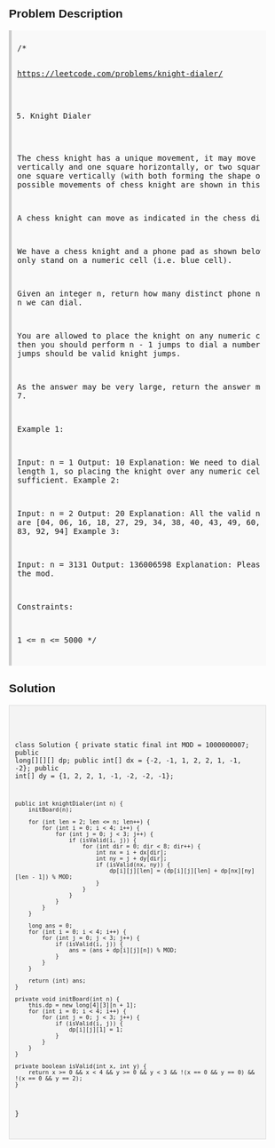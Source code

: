 <style>
  body { font-family: Arial, sans-serif; }
  .container { max-width: 600px; margin: auto; padding: 20px; }
  .comment-block { background-color: #f9f9f9; padding: 10px; border-left: 5px solid #ccc; }
  .code-block { background-color: #f4f4f4; padding: 10px; border: 1px solid #ddd; }
</style>

<div class='container'>
<h2>Problem Description</h2>
<div class='comment-block'>
<pre>
/* 

https://leetcode.com/problems/knight-dialer/

935. Knight Dialer


The chess knight has a unique movement, it may move two squares vertically and one square horizontally, 
or two squares horizontally and one square vertically (with both forming the shape of an L). 
The possible movements of chess knight are shown in this diagaram:

A chess knight can move as indicated in the chess diagram below:


We have a chess knight and a phone pad as shown below, the knight can only stand on a numeric cell (i.e. blue cell).


Given an integer n, return how many distinct phone numbers of length n we can dial.

You are allowed to place the knight on any numeric cell initially and then you should perform n - 1 jumps 
to dial a number of length n. All jumps should be valid knight jumps.

As the answer may be very large, return the answer modulo 109 + 7.

 

Example 1:

Input: n = 1
Output: 10
Explanation: We need to dial a number of length 1, so placing the knight over any numeric cell of the 10 cells is sufficient.
Example 2:

Input: n = 2
Output: 20
Explanation: All the valid number we can dial are [04, 06, 16, 18, 27, 29, 34, 38, 40, 43, 49, 60, 61, 67, 72, 76, 81, 83, 92, 94]
Example 3:

Input: n = 3131
Output: 136006598
Explanation: Please take care of the mod.
 

Constraints:

1 <= n <= 5000
*/
</pre>
</div>

<h2>Solution</h2>
<div class='code-block'>
<pre><code class='language-java'>

class Solution {
    private static final int MOD = 1000000007;
    public long[][][] dp;
    public int[] dx = {-2, -1, 1, 2, 2, 1, -1, -2};
    public int[] dy = {1, 2, 2, 1, -1, -2, -2, -1};

    public int knightDialer(int n) {
        initBoard(n);

        for (int len = 2; len <= n; len++) {
            for (int i = 0; i < 4; i++) {
                for (int j = 0; j < 3; j++) {
                    if (isValid(i, j)) {
                        for (int dir = 0; dir < 8; dir++) {
                            int nx = i + dx[dir];
                            int ny = j + dy[dir];
                            if (isValid(nx, ny)) {
                                dp[i][j][len] = (dp[i][j][len] + dp[nx][ny][len - 1]) % MOD;
                            }
                        }
                    }
                }
            }
        }

        long ans = 0;
        for (int i = 0; i < 4; i++) {
            for (int j = 0; j < 3; j++) {
                if (isValid(i, j)) {
                    ans = (ans + dp[i][j][n]) % MOD;
                }
            }
        }

        return (int) ans;
    }

    private void initBoard(int n) {
        this.dp = new long[4][3][n + 1];
        for (int i = 0; i < 4; i++) {
            for (int j = 0; j < 3; j++) {
                if (isValid(i, j)) {
                    dp[i][j][1] = 1;
                }
            }
        }
    }

    private boolean isValid(int x, int y) {
        return x >= 0 && x < 4 && y >= 0 && y < 3 && !(x == 0 && y == 0) && !(x == 0 && y == 2);
    }
}
</code></pre>
</div>
</div>
